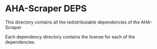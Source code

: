 # AHA-Scraper DEPS

This directory contains all the redistributable dependencies of the AHA-Scraper

Each dependency directory contains the license for each of the dependencies.